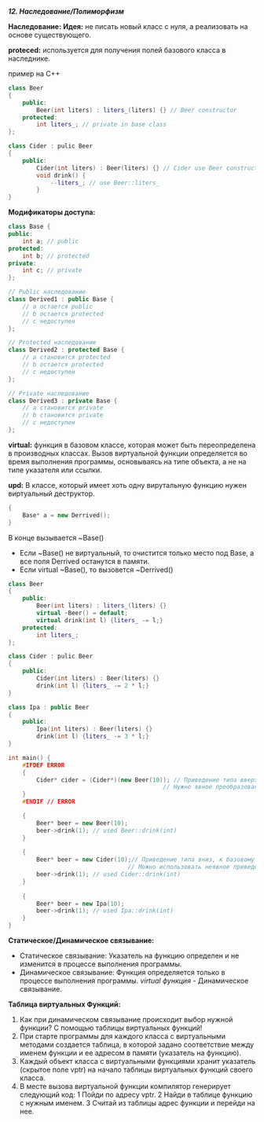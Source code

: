 ***12. Наследование/Полиморфизм***

**Наследование:**
**Идея:** не писать новый класс с нуля, а реализовать на основе
существующего. 

**proteced:** используется для получения полей базового класса в наследнике.

пример на C++
```cpp
class Beer
{
	public:
		Beer(int liters) : liters_(liters) {} // Beer constructor
	protected:
		int liters_; // private in base class
};

class Cider : pulic Beer
{
	public:
		Cider(int liters) : Beer(liters) {} // Cider use Beer constructor
		void drink() {
			--liters_; // use Beer::liters_
		}
}

```

**Модификаторы доступа:**
```cpp
class Base {
public:
    int a; // public
protected:
    int b; // protected
private:
    int c; // private
};

// Public наследование
class Derived1 : public Base {
    // a остается public
    // b остается protected
    // c недоступен
};

// Protected наследование
class Derived2 : protected Base {
    // a становится protected
    // b остается protected
    // c недоступен
};

// Private наследование
class Derived3 : private Base {
    // a становится private
    // b становится private
    // c недоступен
};

```

**virtual:** функция в базовом классе, которая может быть переопределена в производных классах. Вызов виртуальной функции определяется во время выполнения программы, основываясь на типе объекта, а не на типе указателя или ссылки.

**upd:** В классе, который имеет хоть одну вирутальную функцию нужен виртуальный деструктор. 

```cpp
{
	Base* a = new Derrived();
}
```

В конце вызывается ~Base()
- Если ~Base() не виртуальный, то очистится только место под Base, а все поля Derrived останутся в памяти.
- Если virtual ~Base(), то вызовется ~Derrived()

```cpp
class Beer
{
	public:
		Beer(int liters) : liters_(liters) {}
		virtual ~Beer() = default;
		virtual drink(int l) {liters_ -= l;}
	protected:
		int liters_;
};

class Cider : pulic Beer
{
	public:
		Cider(int liters) : Beer(liters) {}
		drink(int l) {liters_ -= 2 * l;}
}

class Ipa : public Beer
{
	public:
		Ipa(int liters) : Beer(liters) {}
		drink(int l) {liters_ -= 3 * l;}
}

int main() {
	#IFDEF ERROR
	{
		Cider* cider = (Cider*)(new Beer(10)); // Приведение типа вверх
											// Нужно явное преобразование
	}
	#ENDIF // ERROR

	{
		Beer* beer = new Beer(10);
		beer->drink(1); // used Beer::drink(int)
	}
	
	{
		Beer* beer = new Cider(10);// Приведение типа вниз, к базовому классу 
								  // Можно использовать неявное приведение 
		beer->drink(1); // used Cider::drink(int)
	}
	
	{
		Beer* beer = new Ipa(10);
		beer->drink(1); // used Ipa::drink(int)
	}
}
```

**Статическое/Динамическое связывание:**  
- Статическое связывание: Указатель на функцию определен и не изменится в процессе выполнения программы.
- Динамическое связывание: Функция определяется только в процессе выполнения программы.
*virtual функция -* Динамическое связывание.  

**Таблица виртуальных Функций:** 
1. Как при динамическом связывание происходит выбор нужной
функции? С помощью таблицы виртуальных функций!
2. При старте программы для каждого класса с виртуальными
методами создается таблица, в которой задано соответствие
между именем функции и ее адресом в памяти (указатель на
функцию).
3. Каждый объект класса с виртуальными функциями хранит
указатель (скрытое поле vptr) на начало таблицы виртуальных
функций своего класса.
4. В месте вызова виртуальной функции компилятор генерирует
следующий код:
1 Пойди по адресу vptr.
2 Найди в таблице функцию с нужным именем.
3 Считай из таблицы адрес функции и перейди на нее.
